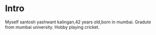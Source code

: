 # Intro
 Myself santosh yashwant kalingan,42 years old,born in mumbai.
 Gradute from mumbai university. Hobby playing cricket. 
